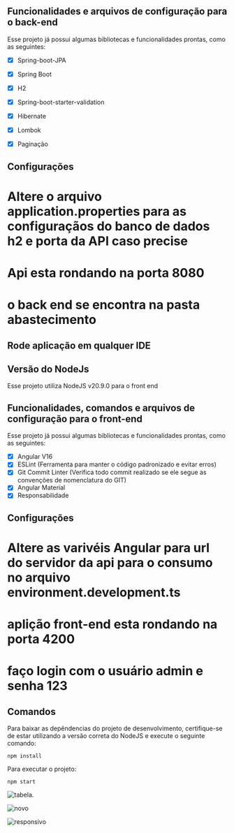 ## Funcionalidades e arquivos de configuração para o back-end
Esse projeto já possui algumas bibliotecas e funcionalidades prontas, como as seguintes:
* [x] Spring-boot-JPA
* [x] Spring Boot
* [x] H2
* [x] Spring-boot-starter-validation
* [x] Hibernate
* [x] Lombok
* [x] Paginação


##  Configurações
# Altere o arquivo  application.properties para as configuraçãos do banco de dados h2 e porta da API caso  precise
# Api esta rondando na porta 8080
# o back end se encontra na pasta abastecimento
## Rode aplicação em qualquer IDE


## Versão do NodeJs
Esse projeto utiliza NodeJS v20.9.0 para o front end

## Funcionalidades, comandos e arquivos de configuração para o front-end
Esse projeto já possui algumas bibliotecas e funcionalidades prontas, como as seguintes:
* [x] Angular V16 
* [x] ESLint (Ferramenta para manter o código padronizado e evitar erros)
* [x] Git Commit Linter (Verifica todo commit realizado se ele segue as convenções de nomenclatura do GIT)
* [x] Angular Material
* [x] Responsabilidade 

## Configurações
# Altere as varivéis Angular para url do servidor da api para o consumo no arquivo environment.development.ts
# aplição front-end esta rondando na porta 4200
# faço login com o usuário admin e senha 123

## Comandos
Para baixar as depêndencias do projeto de desenvolvimento, certifique-se de estar utilizando a versão correta do NodeJS e execute o seguinte comando:

```
npm install
```

Para executar o projeto:
```
npm start
```
![tabela](https://github.com/Matheuscp1/controle-abastecimento/assets/57846548/82a455e9-bf70-4d6a-bb27-dafe51a09de2).

![novo](https://github.com/Matheuscp1/controle-abastecimento/assets/57846548/fdbdc188-deff-472c-bd2a-410a7caacdb3)


![responsivo](https://github.com/Matheuscp1/controle-abastecimento/assets/57846548/a8bcea67-83e3-40f2-9051-a97219c708bb)


